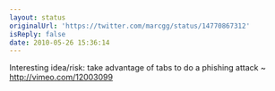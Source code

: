 ```yaml
---
layout: status
originalUrl: 'https://twitter.com/marcgg/status/14770867312'
isReply: false
date: 2010-05-26 15:36:14
---
```


Interesting idea/risk: take advantage of tabs to do a phishing attack ~ http://vimeo.com/12003099
